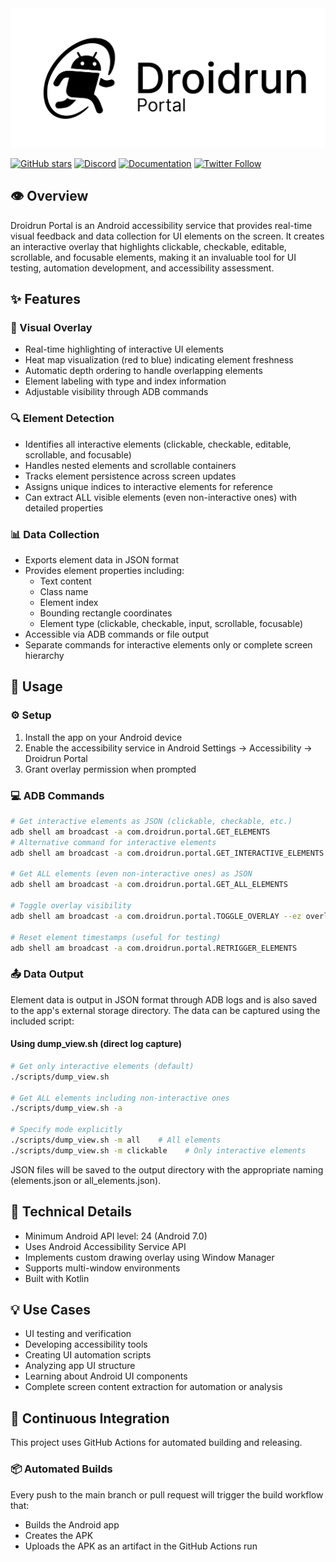 <picture>
  <source media="(prefers-color-scheme: dark)" srcset="./static/droidrun-dark.png">
  <source media="(prefers-color-scheme: light)" srcset="./static/droidrun.png">
  <img src="./static/droidrun.png"  width="full">
</picture>

[![GitHub stars](https://img.shields.io/github/stars/droidrun/droidrun-portal?style=social)](https://github.com/droidrun/droidrun-portal/stargazers)
[![Discord](https://img.shields.io/discord/1360219330318696488?color=7289DA&label=Discord&logo=discord&logoColor=white)](https://discord.gg/ZZbKEZZkwK)
[![Documentation](https://img.shields.io/badge/Documentation-📕-blue)](https://docs.droidrun.ai)
[![Twitter Follow](https://img.shields.io/twitter/follow/droid_run?style=social)](https://x.com/droid_run)

## 👁️ Overview
Droidrun Portal is an Android accessibility service that provides real-time visual feedback and data collection for UI elements on the screen. It creates an interactive overlay that highlights clickable, checkable, editable, scrollable, and focusable elements, making it an invaluable tool for UI testing, automation development, and accessibility assessment.

## ✨ Features

### 🎨 Visual Overlay
- Real-time highlighting of interactive UI elements
- Heat map visualization (red to blue) indicating element freshness
- Automatic depth ordering to handle overlapping elements
- Element labeling with type and index information
- Adjustable visibility through ADB commands

### 🔍 Element Detection
- Identifies all interactive elements (clickable, checkable, editable, scrollable, and focusable)
- Handles nested elements and scrollable containers
- Tracks element persistence across screen updates
- Assigns unique indices to interactive elements for reference
- Can extract ALL visible elements (even non-interactive ones) with detailed properties

### 📊 Data Collection
- Exports element data in JSON format
- Provides element properties including:
  - Text content
  - Class name
  - Element index
  - Bounding rectangle coordinates
  - Element type (clickable, checkable, input, scrollable, focusable)
- Accessible via ADB commands or file output
- Separate commands for interactive elements only or complete screen hierarchy

## 🚀 Usage

### ⚙️ Setup
1. Install the app on your Android device
2. Enable the accessibility service in Android Settings → Accessibility → Droidrun Portal
3. Grant overlay permission when prompted

### 💻 ADB Commands
```bash
# Get interactive elements as JSON (clickable, checkable, etc.)
adb shell am broadcast -a com.droidrun.portal.GET_ELEMENTS
# Alternative command for interactive elements
adb shell am broadcast -a com.droidrun.portal.GET_INTERACTIVE_ELEMENTS

# Get ALL elements (even non-interactive ones) as JSON
adb shell am broadcast -a com.droidrun.portal.GET_ALL_ELEMENTS

# Toggle overlay visibility
adb shell am broadcast -a com.droidrun.portal.TOGGLE_OVERLAY --ez overlay_visible true/false

# Reset element timestamps (useful for testing)
adb shell am broadcast -a com.droidrun.portal.RETRIGGER_ELEMENTS
```

### 📤 Data Output
Element data is output in JSON format through ADB logs and is also saved to the app's external storage directory. The data can be captured using the included script:

#### Using dump_view.sh (direct log capture)
```bash
# Get only interactive elements (default)
./scripts/dump_view.sh

# Get ALL elements including non-interactive ones
./scripts/dump_view.sh -a

# Specify mode explicitly
./scripts/dump_view.sh -m all    # All elements
./scripts/dump_view.sh -m clickable    # Only interactive elements
```

JSON files will be saved to the output directory with the appropriate naming (elements.json or all_elements.json).

## 🔧 Technical Details
- Minimum Android API level: 24 (Android 7.0)
- Uses Android Accessibility Service API
- Implements custom drawing overlay using Window Manager
- Supports multi-window environments
- Built with Kotlin

## 💡 Use Cases
- UI testing and verification
- Developing accessibility tools
- Creating UI automation scripts
- Analyzing app UI structure
- Learning about Android UI components
- Complete screen content extraction for automation or analysis

## 🔄 Continuous Integration

This project uses GitHub Actions for automated building and releasing.

### 📦 Automated Builds

Every push to the main branch or pull request will trigger the build workflow that:
- Builds the Android app
- Creates the APK
- Uploads the APK as an artifact in the GitHub Actions run
